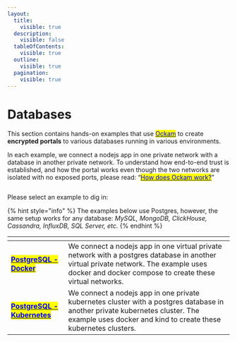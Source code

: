 ```yaml
---
layout:
  title:
    visible: true
  description:
    visible: false
  tableOfContents:
    visible: true
  outline:
    visible: true
  pagination:
    visible: true
---
```


# Databases

This section contains hands-on examples that use [<mark style="color:blue;">Ockam</mark>](../../) to create **encrypted portals** to various databases running in various environments.

In each example, we connect a nodejs app in one private network with a database in another private network. To understand how end-to-end trust is established, and how the portal works even though the two networks are isolated with no exposed ports, please read: “[<mark style="color:blue;">How does Ockam work?</mark>](../../how-does-ockam-work.md)”



<figure><img src="../../.gitbook/assets/Screenshot 2024-02-11 at 1.32.40 PM.png" alt=""><figcaption></figcaption></figure>

Please select an example to dig in:

{% hint style="info" %}
The examples below use Postgres, however, the same setup works for any database: _MySQL, MongoDB, ClickHouse, Cassandra, InfluxDB, SQL Server, etc._
{% endhint %}

<table data-card-size="large" data-view="cards"><thead><tr><th></th><th></th></tr></thead><tbody><tr><td><a href="postgres/docker.md"><mark style="color:blue;"><strong>PostgreSQL - Docker</strong></mark></a></td><td>We connect a nodejs app in one virtual private network with a postgres database in another virtual private network. The example uses docker and docker compose to create these virtual networks.</td></tr><tr><td><a href="postgres/kubernetes.md"><mark style="color:blue;"><strong>PostgreSQL - Kubernetes</strong></mark></a></td><td>We connect a nodejs app in one private kubernetes cluster with a postgres database in another private kubernetes cluster. The example uses docker and kind to create these kubernetes clusters.</td></tr></tbody></table>
